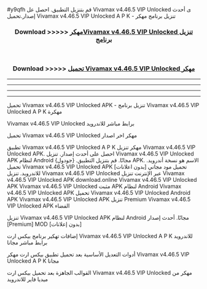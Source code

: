 #y9qfh قم بتنزيل التطبيق. احصل عل Vivamax v4.46.5 VIP Unlocked    ى أحدث إصدار.تحميل Vivamax v4.46.5 VIP Unlocked    A P K - تنزيل برنامج مهكر



<div align="center">
<h3>Download >>>>> <a href="https://ar-sites.web.app/?ar= Vivamax v4.46.5 VIP Unlocked   ">مهكرVivamax v4.46.5 VIP Unlocked    تنزيل برنامج</a></h3><br>

<h3>Download >>>>> <a href="https://ar-sites.web.app/?ar= Vivamax v4.46.5 VIP Unlocked   ">تحميل Vivamax v4.46.5 VIP Unlocked    مهكر</a></h3>
</div>


----------------------------------------------------------

----------------------------------------------------------

----------------------------------------------------------

----------------------------------------------------------


تحميل Vivamax v4.46.5 VIP Unlocked    APK - تنزيل برنامج Vivamax v4.46.5 VIP Unlocked    A P K مهكرة

Vivamax v4.46.5 VIP Unlocked    برابط مباشر للاندرويد

تحميل Vivamax v4.46.5 VIP Unlocked    مهكر اخر اصدار

تطبيق Vivamax v4.46.5 VIP Unlocked    A P K مهكر
تنزيل Vivamax v4.46.5 VIP Unlocked    APK. احصل على أحدث إصدار.
تنزيل Vivamax v4.46.5 VIP Unlocked    APK لنظام Android مجانًا.
قم بتنزيل التطبيق. {جودول} APK. الاسم هو نسخة أندرويد.
تحميل Vivamax v4.46.5 VIP Unlocked    APK [بدون اعلانات]
تحميل مود مجاني للاندرويد.
تنزيل Vivamax v4.46.5 VIP Unlocked    عبر الإنترنت
تنزيل Vivamax v4.46.5 VIP Unlocked    APK
download.online Vivamax v4.46.5 VIP Unlocked    APK
Vivamax v4.46.5 VIP Unlocked    مثبت APK لنظام Android
Vivamax v4.46.5 VIP Unlocked    APK
تحميل Vivamax v4.46.5 VIP Unlocked    Android APK
Vivamax v4.46.5 VIP Unlocked    APK تنزيل Premium
Vivamax v4.46.5 VIP Unlocked    APK الفضاء

تنزيل Vivamax v4.46.5 VIP Unlocked    APK لنظام Android مجانًا. أحدث إصدار [Premium] MOD [بدون إعلانات]

إضافات تهكير برنامج بيكس ارت Vivamax v4.46.5 VIP Unlocked    A P K للاندرويد برابط مباشر مجانا

أدوات التعديل الأساسية بعد تحميل تطبيق بيكس ارت مهكر Vivamax v4.46.5 VIP Unlocked    A P K مجانا

القوالب الجاهزة بعد تحميل بيكس ارت Vivamax v4.46.5 VIP Unlocked    مهكر من ميديا فاير للاندرويد



